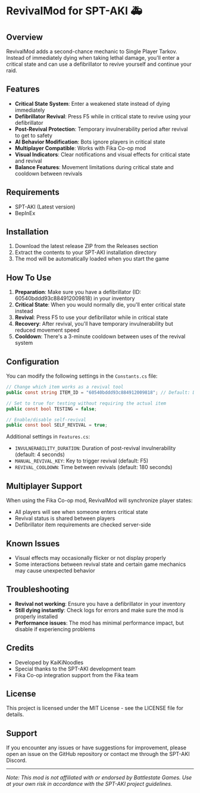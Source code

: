 # RevivalMod for SPT-AKI 🚑

## Overview
RevivalMod adds a second-chance mechanic to Single Player Tarkov. Instead of immediately dying when taking lethal damage, you'll enter a critical state and can use a defibrillator to revive yourself and continue your raid.

## Features
- **Critical State System**: Enter a weakened state instead of dying immediately
- **Defibrillator Revival**: Press F5 while in critical state to revive using your defibrillator
- **Post-Revival Protection**: Temporary invulnerability period after revival to get to safety
- **AI Behavior Modification**: Bots ignore players in critical state
- **Multiplayer Compatible**: Works with Fika Co-op mod
- **Visual Indicators**: Clear notifications and visual effects for critical state and revival
- **Balance Features**: Movement limitations during critical state and cooldown between revivals

## Requirements
- SPT-AKI (Latest version)
- BepInEx

## Installation
1. Download the latest release ZIP from the Releases section
2. Extract the contents to your SPT-AKI installation directory
3. The mod will be automatically loaded when you start the game

## How To Use
1. **Preparation**: Make sure you have a defibrillator (ID: 60540bddd93c884912009818) in your inventory
2. **Critical State**: When you would normally die, you'll enter critical state instead
3. **Revival**: Press F5 to use your defibrillator while in critical state
4. **Recovery**: After revival, you'll have temporary invulnerability but reduced movement speed
5. **Cooldown**: There's a 3-minute cooldown between uses of the revival system

## Configuration
You can modify the following settings in the `Constants.cs` file:

```csharp
// Change which item works as a revival tool
public const string ITEM_ID = "60540bddd93c884912009818"; // Default: Defibrillator

// Set to true for testing without requiring the actual item
public const bool TESTING = false;

// Enable/disable self-revival
public const bool SELF_REVIVAL = true;
```

Additional settings in `Features.cs`:
- `INVULNERABILITY_DURATION`: Duration of post-revival invulnerability (default: 4 seconds)
- `MANUAL_REVIVAL_KEY`: Key to trigger revival (default: F5)
- `REVIVAL_COOLDOWN`: Time between revivals (default: 180 seconds)

## Multiplayer Support
When using the Fika Co-op mod, RevivalMod will synchronize player states:
- All players will see when someone enters critical state
- Revival status is shared between players
- Defibrillator item requirements are checked server-side

## Known Issues
- Visual effects may occasionally flicker or not display properly
- Some interactions between revival state and certain game mechanics may cause unexpected behavior

## Troubleshooting
- **Revival not working**: Ensure you have a defibrillator in your inventory
- **Still dying instantly**: Check logs for errors and make sure the mod is properly installed
- **Performance issues**: The mod has minimal performance impact, but disable if experiencing problems

## Credits
- Developed by KaiKiNoodles
- Special thanks to the SPT-AKI development team
- Fika Co-op integration support from the Fika team

## License
This project is licensed under the MIT License - see the LICENSE file for details.

## Support
If you encounter any issues or have suggestions for improvement, please open an issue on the GitHub repository or contact me through the SPT-AKI Discord.

---

*Note: This mod is not affiliated with or endorsed by Battlestate Games. Use at your own risk in accordance with the SPT-AKI project guidelines.*